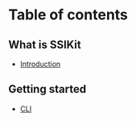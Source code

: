 # Table of contents

## What is SSIKit

* [Introduction](README.md)

## Getting started

* [CLI](getting-started/cli.md)

